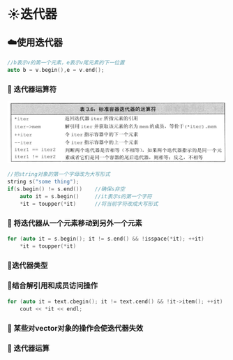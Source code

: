 # :sunny:迭代器
## :cloud:使用迭代器

```C++
//b表示v的第一个元素，e表示v尾元素的下一位置
auto b = v.begin(),e = v.end();
```

### :orange_book: 迭代器运算符

![alt text](image.png)

```C++
//把string对象的第一个字母改为大写形式
string s("some thing");
if(s.begin() != s.end())    //确保s非空
    auto it = s.begin()     //it表示s的第一个字符
    *it = toupper(*it)      //将当前字符改成大写形式
```

### :orange_book: 将迭代器从一个元素移动到另外一个元素

```C++
for (auto it = s.begin(); it != s.end() && !isspace(*it); ++it)
    *it = toupper(*it)
```

### :closed_book:迭代器类型


### :blue_book:结合解引用和成员访问操作

```C++
for (auto it = text.cbegin(); it != text.cend() && !it->item(); ++it)
    cout << *it << endl;
```
### :closed_book: 某些对vector对象的操作会使迭代器失效

### :orange_book: 迭代器运算

